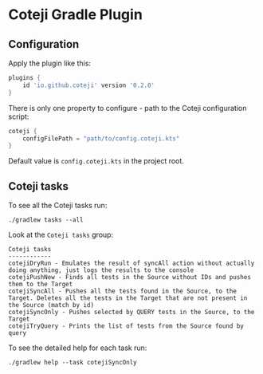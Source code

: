 # Coteji Gradle Plugin
## Configuration
Apply the plugin like this:
```groovy
plugins {
    id 'io.github.coteji' version '0.2.0'
}
```
There is only one property to configure - path to the Coteji configuration script:
```groovy
coteji {
    configFilePath = "path/to/config.coteji.kts"
}
```
Default value is `config.coteji.kts` in the project root.
## Coteji tasks
To see all the Coteji tasks run:
```
./gradlew tasks --all
```
Look at the `Coteji tasks` group:
```
Coteji tasks
------------
cotejiDryRun - Emulates the result of syncAll action without actually doing anything, just logs the results to the console
cotejiPushNew - Finds all tests in the Source without IDs and pushes them to the Target
cotejiSyncAll - Pushes all the tests found in the Source, to the Target. Deletes all the tests in the Target that are not present in the Source (match by id)
cotejiSyncOnly - Pushes selected by QUERY tests in the Source, to the Target
cotejiTryQuery - Prints the list of tests from the Source found by query
```
To see the detailed help for each task run:
```
./gradlew help --task cotejiSyncOnly
```
